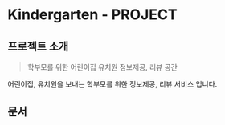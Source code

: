 # Kindergarten - PROJECT
## 프로젝트 소개
> 학부모를 위한 어린이집 유치원 정보제공, 리뷰 공간

어린이집, 유치원을 보내는 학부모를 위한 정보제공, 리뷰 서비스 입니다.

## 문서
